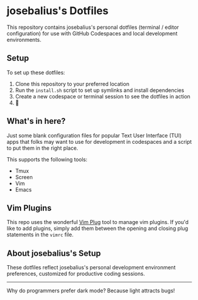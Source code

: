 # josebalius's Dotfiles

This repository contains josebalius's personal dotfiles (terminal / editor configuration) for use with GitHub Codespaces and local development environments.

## Setup

To set up these dotfiles:

1. Clone this repository to your preferred location
1. Run the `install.sh` script to set up symlinks and install dependencies
1. Create a new codespace or terminal session to see the dotfiles in action
1. 🍾

## What's in here?

Just some blank configuration files for popular Text User Interface (TUI) apps that folks may want to use for development in codespaces and a script to put them in the right place.

This supports the following tools:

* Tmux
* Screen
* Vim
* Emacs

## Vim Plugins

This repo uses the wonderful [Vim Plug](https://github.com/junegunn/vim-plug) tool to manage vim plugins. If you'd like to add plugins, simply add them between the opening and closing plug statements in the `vimrc` file.

## About josebalius's Setup

These dotfiles reflect josebalius's personal development environment preferences, customized for productive coding sessions.

---

Why do programmers prefer dark mode? Because light attracts bugs!
